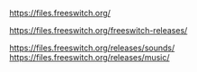 https://files.freeswitch.org/

https://files.freeswitch.org/freeswitch-releases/

https://files.freeswitch.org/releases/sounds/
https://files.freeswitch.org/releases/music/
